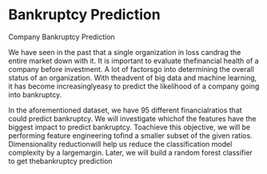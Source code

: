 # Bankruptcy Prediction
Company Bankruptcy Prediction

We have seen in the past that a single organization in loss candrag the entire market down with it. It is important to evaluate thefinancial health of a company before investment. A lot of factorsgo into determining the overall status of an organization. With theadvent of big data and machine learning, it has become increasinglyeasy to predict the likelihood of a company going into bankruptcy.

In the aforementioned dataset, we have 95 different financialratios that could predict bankruptcy. We will investigate whichof the features have the biggest impact to predict bankruptcy. Toachieve this objective, we will be performing feature engineering tofind a smaller subset of the given ratios. Dimensionality reductionwill help us reduce the classification model complexity by a largemargin. Later, we will build a random forest classifier to get thebankruptcy prediction
